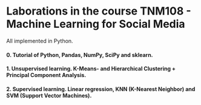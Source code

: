 # Laborations in the course TNM108 - Machine Learning for Social Media
All implemented in Python.

#### 0. Tutorial of Python, Pandas, NumPy, SciPy and sklearn.

#### 1. Unsupervised learning. K-Means- and Hierarchical Clustering + Principal Component Analysis.

#### 2. Supervised learning. Linear regression, KNN (K-Nearest Neighbor) and SVM (Support Vector Machines).
